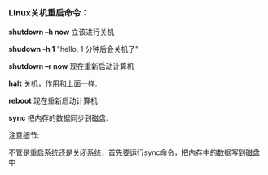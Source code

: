 ### Linux关机重启命令：



**shutdown –h now** 立该进行关机

**shudown -h 1** "hello, 1 分钟后会关机了"

**shutdown –r now**  现在重新启动计算机

**halt** 关机，作用和上面一样.

**reboot**  现在重新启动计算机

**sync** 把内存的数据同步到磁盘.

注意细节:

不管是重启系统还是关闭系统，首先要运行sync命令，把内存中的数据写到磁盘中

